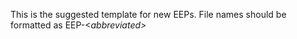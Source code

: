 This is the suggested template for new EEPs. File names should be formatted as EEP<nnnn>-<_abbreviated>_<title>.md e.g. EEP0002-Proposal_Template.md. EEP number should be based on the issue number that was submitted to discuss the proposal.

## Preamble

    EEP: <to be assigned>
    Title: <EEP title>
    Author: <list of authors' names and optionally, email addresses>
    Type: <Standard Track | Informational | Meta>
    Category (*only required for Standard Track): <Core | Networking | Interface | ERC> 
    Status: Draft
    Working Group: <EEP of the (sub) working group?
    Created: <date created on, in ISO 8601 (yyyy-mm-dd) format>
    Requires (*optional): <EEP number(s)>
    Replaces (*optional): <EEP number(s)>

## Simple Summary
"If you can't explain it simply, you don't understand it well enough." Provide a simplified and layman-accessible explanation of the EIP.

## Abstract
A short (~200 word) description of the technical issue being addressed.

## Motivation
The motivation is critical for EEPs. It should clearly explain the problem that the proposal aims to resolve. EEP submissions without sufficient motivation may be rejected outright.

## Specification
The technical specification should describe the syntax and semantics of any new feature. The specification should be detailed enough to allow competing, interoperable implementations for any of the current Ethereum platforms.

## Rationale
The rationale fleshes out the specification by describing what motivated the design and why particular design decisions were made. It should describe alternate designs that were considered and related work, e.g. how the feature is supported in other languages. The rationale may also provide evidence of consensus within the community, and should discuss important objections or concerns raised during discussion.

## Backwards Compatibility
All EEPs that introduce backwards incompatibilities must include a section describing these incompatibilities and their severity. The EIP must explain how the author proposes to deal with these incompatibilities. EEP submissions without a sufficient backwards compatibility treatise may be rejected outright.

## Test Cases
Test cases for an implementation are mandatory for EEPs that are affecting consensus changes. Other EEPs can choose to include links to test cases if applicable.

## Implementation
The implementations must be completed before any EEP is given status "Final", but it need not be completed before the EEP is accepted. While there is merit to the approach of reaching consensus on the specification and rationale before writing code, the principle of "rough consensus and running code" is still useful when it comes to resolving many discussions of API details.

## Copyright
Copyright and related rights TBC.
